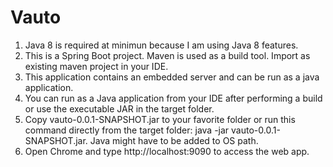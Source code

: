 # Vauto

1. Java 8 is required at minimun because I am using Java 8 features. 
2. This is a Spring Boot project. Maven is used as a build tool. Import as existing maven project in your IDE.
3. This application contains an embedded server and can be run as a java application. 
4. You can run as a Java application from your IDE after performing a build or use the executable JAR in the target folder. 
5. Copy vauto-0.0.1-SNAPSHOT.jar to your favorite folder or run this command directly from the target folder: java -jar vauto-0.0.1-SNAPSHOT.jar. Java might have to be added to OS path.
6. Open Chrome and type http://localhost:9090 to access the web app.
